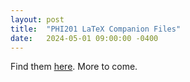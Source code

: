 ```yaml
---
layout: post
title:  "PHI201 LaTeX Companion Files"
date:   2024-05-01 09:00:00 -0400
---
```

Find them [here][repo]. More to come.

[repo]: https://github.com/conjfrnk/phi201

